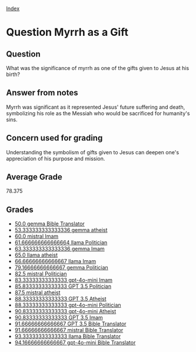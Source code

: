 
[Index](../../index.md)
# Question Myrrh as a Gift
## Question
What was the significance of myrrh as one of the gifts given to Jesus at his birth?

## Answer from notes
Myrrh was significant as it represented Jesus' future suffering and death, symbolizing his role as the Messiah who would be sacrificed for humanity's sins.

## Concern used for grading
Understanding the symbolism of gifts given to Jesus can deepen one's appreciation of his purpose and mission.

## Average Grade
78.375

## Grades
 * [50.0 gemma Bible Translator](../answers/gemma_Bible_Translator/Myrrh_as_a_Gift.md)
 * [53.333333333333336 gemma atheist](../answers/gemma_atheist/Myrrh_as_a_Gift.md)
 * [60.0 mistral Imam](../answers/mistral_Imam/Myrrh_as_a_Gift.md)
 * [61.666666666666664 llama Politician](../answers/llama_Politician/Myrrh_as_a_Gift.md)
 * [63.333333333333336 gemma Imam](../answers/gemma_Imam/Myrrh_as_a_Gift.md)
 * [65.0 llama atheist](../answers/llama_atheist/Myrrh_as_a_Gift.md)
 * [66.66666666666667 llama Imam](../answers/llama_Imam/Myrrh_as_a_Gift.md)
 * [79.16666666666667 gemma Politician](../answers/gemma_Politician/Myrrh_as_a_Gift.md)
 * [82.5 mistral Politician](../answers/mistral_Politician/Myrrh_as_a_Gift.md)
 * [83.33333333333333 gpt-4o-mini Imam](../answers/gpt-4o-mini_Imam/Myrrh_as_a_Gift.md)
 * [85.83333333333333 GPT 3.5 Politician](../answers/GPT_3.5_Politician/Myrrh_as_a_Gift.md)
 * [87.5 mistral atheist](../answers/mistral_atheist/Myrrh_as_a_Gift.md)
 * [88.33333333333333 GPT 3.5 Atheist](../answers/GPT_3.5_Atheist/Myrrh_as_a_Gift.md)
 * [88.33333333333333 gpt-4o-mini Politician](../answers/gpt-4o-mini_Politician/Myrrh_as_a_Gift.md)
 * [90.83333333333333 gpt-4o-mini Atheist](../answers/gpt-4o-mini_Atheist/Myrrh_as_a_Gift.md)
 * [90.83333333333333 GPT 3.5 Imam](../answers/GPT_3.5_Imam/Myrrh_as_a_Gift.md)
 * [91.66666666666667 GPT 3.5 Bible Translator](../answers/GPT_3.5_Bible_Translator/Myrrh_as_a_Gift.md)
 * [91.66666666666667 mistral Bible Translator](../answers/mistral_Bible_Translator/Myrrh_as_a_Gift.md)
 * [93.33333333333333 llama Bible Translator](../answers/llama_Bible_Translator/Myrrh_as_a_Gift.md)
 * [94.16666666666667 gpt-4o-mini Bible Translator](../answers/gpt-4o-mini_Bible_Translator/Myrrh_as_a_Gift.md)
